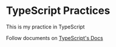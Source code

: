 # TypeScript Practices
This is my practice in TypeScript

Follow documents on [TypeScript's Docs](https://www.typescriptlang.org/docs/home.html)
